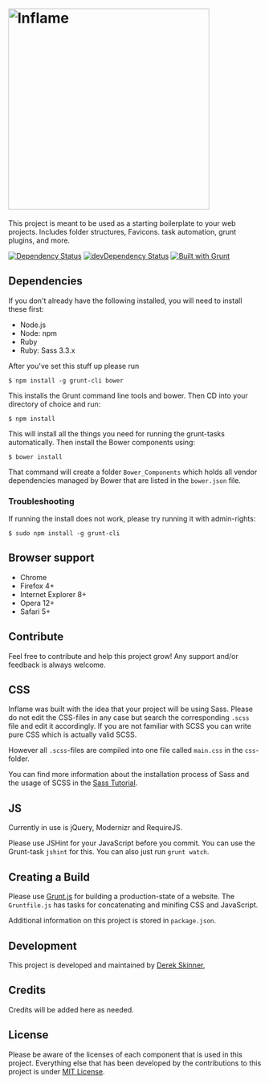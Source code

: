 # <img src="https://github.com/derek-skinner/Inflame/blob/master/favicons.ico/Inflame_Logo.png" alt="Inflame" title="Inflame" width="400">

This project is meant to be used as a starting boilerplate to your web projects. Includes folder structures, Favicons. task automation, grunt plugins, and more.

[![Dependency Status](https://david-dm.org/derek-skinner/Inflame.svg)](https://david-dm.org/derek-skinner/Inflame)
[![devDependency Status](https://david-dm.org/derek-skinner/Inflame/dev-status.svg)](https://david-dm.org/derek-skinner/Inflame#info=devDependencies)
[![Built with Grunt](https://cdn.gruntjs.com/builtwith.png)](http://gruntjs.com/)

## Dependencies

If you don't already have the following installed, you will need to install these first:

* Node.js
* Node: npm
* Ruby
* Ruby: Sass 3.3.x

After you've set this stuff up please run

	$ npm install -g grunt-cli bower

This installs the Grunt command line tools and bower.
Then CD into your directory of choice and run:

	$ npm install

This will install all the things you need for running the grunt-tasks
automatically. Then install the Bower components using:

	$ bower install

That command will create a folder `Bower_Components` which holds all vendor dependencies
managed by Bower that are listed in the `bower.json` file.


### Troubleshooting

If running the install does not work, please try running it with
admin-rights:

	$ sudo npm install -g grunt-cli


## Browser support

* Chrome
* Firefox 4+
* Internet Explorer 8+
* Opera 12+
* Safari 5+


## Contribute

Feel free to contribute and help this project grow! Any support and/or feedback is always welcome.


## CSS

Inflame was built with the idea that your project will be using Sass. Please do not edit the CSS-files in any case
but search the corresponding `.scss` file and edit it accordingly. If you are
not familiar with SCSS you can write pure CSS which is actually valid SCSS.

However all `.scss`-files are compiled into one file called `main.css` in the
`css`-folder.

You can find more information about the installation process of Sass and the
usage of SCSS in the [Sass Tutorial](http://sass-lang.com/tutorial.html).


## JS

Currently in use is jQuery, Modernizr and RequireJS.

Please use JSHint for your JavaScript before you commit. You can use the
Grunt-task `jshint` for this. You can also just run `grunt watch`.


## Creating a Build

Please use [Grunt.js](https://github.com/gruntjs/grunt) for building a
production-state of a website. The `Gruntfile.js` has tasks for concatenating
and minifing CSS and JavaScript.

Additional information on this project is stored in `package.json`.


## Development

This project is developed and maintained by
[Derek Skinner](http://derekskinner.tv/),



## Credits

Credits will be added here as needed.


## License

Please be aware of the licenses of each component that is used in this project.
Everything else that has been developed by the contributions to this project is
under [MIT License](LICENSE.md).
